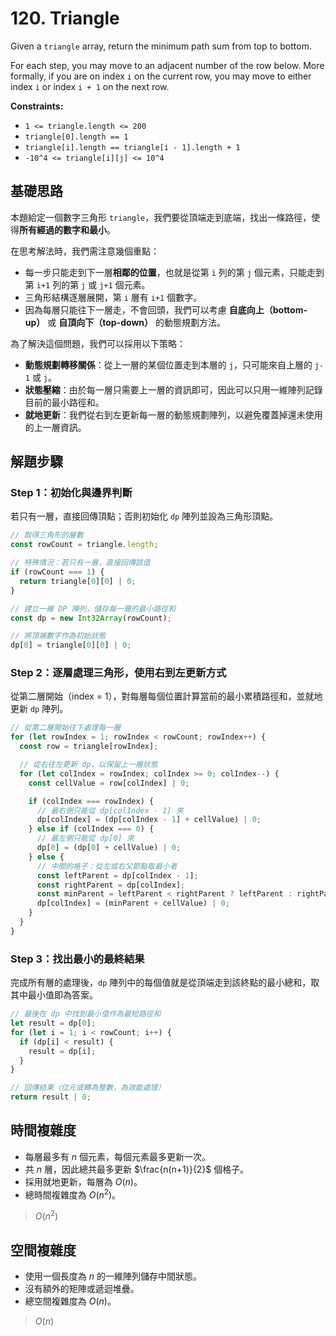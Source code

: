 # 120. Triangle

Given a `triangle` array, return the minimum path sum from top to bottom.

For each step, you may move to an adjacent number of the row below. 
More formally, if you are on index `i` on the current row, you may move to either index `i` or index `i + 1` on the next row.

**Constraints:**

- `1 <= triangle.length <= 200`
- `triangle[0].length == 1`
- `triangle[i].length == triangle[i - 1].length + 1`
- `-10^4 <= triangle[i][j] <= 10^4`

## 基礎思路

本題給定一個數字三角形 `triangle`，我們要從頂端走到底端，找出一條路徑，使得**所有經過的數字和最小**。

在思考解法時，我們需注意幾個重點：

- 每一步只能走到下一層**相鄰的位置**，也就是從第 `i` 列的第 `j` 個元素，只能走到第 `i+1` 列的第 `j` 或 `j+1` 個元素。
- 三角形結構逐層展開，第 `i` 層有 `i+1` 個數字。
- 因為每層只能往下一層走，不會回頭，我們可以考慮 **自底向上（bottom-up）** 或 **自頂向下（top-down）** 的動態規劃方法。

為了解決這個問題，我們可以採用以下策略：

- **動態規劃轉移關係**：從上一層的某個位置走到本層的 `j`，只可能來自上層的 `j-1` 或 `j`。
- **狀態壓縮**：由於每一層只需要上一層的資訊即可，因此可以只用一維陣列記錄目前的最小路徑和。
- **就地更新**：我們從右到左更新每一層的動態規劃陣列，以避免覆蓋掉還未使用的上一層資訊。

## 解題步驟

### Step 1：初始化與邊界判斷

若只有一層，直接回傳頂點；否則初始化 `dp` 陣列並設為三角形頂點。

```typescript
// 取得三角形的層數
const rowCount = triangle.length;

// 特殊情況：若只有一層，直接回傳該值
if (rowCount === 1) {
  return triangle[0][0] | 0;
}

// 建立一維 DP 陣列，儲存每一層的最小路徑和
const dp = new Int32Array(rowCount);

// 將頂端數字作為初始狀態
dp[0] = triangle[0][0] | 0;
```

### Step 2：逐層處理三角形，使用右到左更新方式

從第二層開始（index = 1），對每層每個位置計算當前的最小累積路徑和，並就地更新 `dp` 陣列。

```typescript
// 從第二層開始往下處理每一層
for (let rowIndex = 1; rowIndex < rowCount; rowIndex++) {
  const row = triangle[rowIndex];

  // 從右往左更新 dp，以保留上一層狀態
  for (let colIndex = rowIndex; colIndex >= 0; colIndex--) {
    const cellValue = row[colIndex] | 0;

    if (colIndex === rowIndex) {
      // 最右側只能從 dp[colIndex - 1] 來
      dp[colIndex] = (dp[colIndex - 1] + cellValue) | 0;
    } else if (colIndex === 0) {
      // 最左側只能從 dp[0] 來
      dp[0] = (dp[0] + cellValue) | 0;
    } else {
      // 中間的格子：從左或右父節點取最小者
      const leftParent = dp[colIndex - 1];
      const rightParent = dp[colIndex];
      const minParent = leftParent < rightParent ? leftParent : rightParent;
      dp[colIndex] = (minParent + cellValue) | 0;
    }
  }
}
```

### Step 3：找出最小的最終結果

完成所有層的處理後，`dp` 陣列中的每個值就是從頂端走到該終點的最小總和，取其中最小值即為答案。

```typescript
// 最後在 dp 中找到最小值作為最短路徑和
let result = dp[0];
for (let i = 1; i < rowCount; i++) {
  if (dp[i] < result) {
    result = dp[i];
  }
}

// 回傳結果（位元或轉為整數，為效能處理）
return result | 0;
```

## 時間複雜度

- 每層最多有 $n$ 個元素，每個元素最多更新一次。
- 共 $n$ 層，因此總共最多更新 $\frac{n(n+1)}{2}$ 個格子。
- 採用就地更新，每層為 $O(n)$。
- 總時間複雜度為 $O(n^2)$。

> $O(n^2)$

## 空間複雜度

- 使用一個長度為 $n$ 的一維陣列儲存中間狀態。
- 沒有額外的矩陣或遞迴堆疊。
- 總空間複雜度為 $O(n)$。

> $O(n)$

